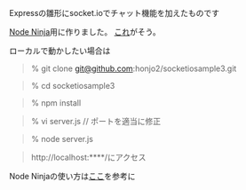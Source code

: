 Expressの雛形にsocket.ioでチャット機能を加えたものです

[Node Ninja]用に作りました。
[これ][beta]がそう。

ローカルで動かしたい場合は

>% git clone git@github.com:honjo2/socketiosample3.git

>% cd socketiosample3

>% npm install

>% vi server.js // ポートを適当に修正

>% node server.js

>http://localhost:****/にアクセス

Node Ninjaの使い方は[ここ][getting]を参考に


[Node Ninja]: https://node-ninja.com/
[beta]: http://beta.node-ninja.com/
[getting]: http://z-cloud.jp/pdf/manual/startup_ninja_B.pdf

